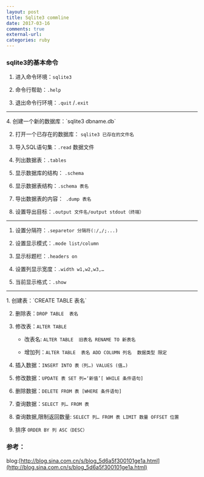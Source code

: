 ```yaml
---
layout: post
title: Sqlite3 commline
date: 2017-03-16
comments: true
external-url:
categories: ruby
---
```



### sqlite3的基本命令


1. 进入命令环境：`sqlite3`

2. 命令行帮助：`.help`

3. 退出命令行环境：`.quit` /`.exit`

<hr>
4. 创建一个新的数据库：`sqlite3 dbname.db`

2. 打开一个已存在的数据库： `sqlite3 已存在的文件名`

3. 导入SQL语句集：`.read` 数据文件

7. 列出数据表：`.tables`

5. 显示数据库的结构： `.schema`

6. 显示数据表结构：`.schema 表名`

7. 导出数据表的内容：` .dump 表名`

6. 设置导出目标：`.output 文件名/output stdout（终端）`

<hr>

1. 设置分隔符：`.separetor 分隔符(:/,/;...)`

2. 设置显示模式：`.mode list/column`

3. 显示标题栏：`.headers on`

4. 设置列显示宽度：`.width w1,w2,w3,…`

6. 当前显示格式：`.show`

<hr>
1. 创建表：`CREATE TABLE 表名`

2. 删除表：`DROP TABLE  表名`

3. 修改表：`ALTER TABLE ` 

   - 改表名: `ALTER TABLE  旧表名 RENAME TO 新表名`

   - 增加列：`ALTER TABLE  表名 ADD COLUMN 列名  数据类型 限定`

4. 插入数据：`INSERT INTO 表（列…) VALUES (值…)`

5. 修改数据：`UPDATE 表 SET 列=‘新值’[ WHILE 条件语句]`

6. 删除数据：`DELETE FROM 表 [WHERE 条件语句]` 

7. 查询数据：`SELECT 列… FROM 表`

7. 查询数据,限制返回数量: `SELECT 列… FROM 表 LIMIT 数量 OFFSET 位置`

8. 排序  `ORDER BY 列 ASC（DESC）`

### 参考：
blog:[http://blog.sina.com.cn/s/blog_5d6a5f300101ge1a.html](http://blog.sina.com.cn/s/blog_5d6a5f300101ge1a.html)
